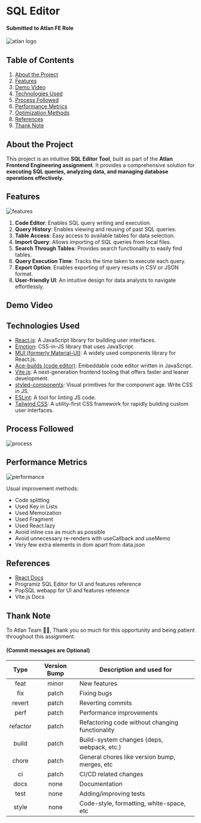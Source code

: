 # SQL Editor

#### Submitted to Atlan FE Role

![atlan logo](https://github.com/juhiechandra/Atlan-Assignment/blob/main/public/images/atlan.jpg)

## Table of Contents

1. [About the Project](#about-the-project)
2. [Features](#features)
3. [Demo Video](#demo-video)
4. [Technologies Used](#technologies-used)
5. [Process Followed](#process-followed)
6. [Performance Metrics](#performance-metrics)
7. [Optimization Methods](#optimization-methods)
8. [References](#references)
9. [Thank Note](#thank-note)

## About the Project

This project is an intuitive **SQL Editor Tool**, built as part of the **Atlan Frontend Engineering assignment**. It provides a comprehensive solution for **executing SQL queries, analyzing data, and managing database operations effectively.**

## Features

![features](https://github.com/juhiechandra/Atlan-Assignment/blob/main/public/images/features.png)

1. **Code Editor**: Enables SQL query writing and execution.
2. **Query History**: Enables viewing and reusing of past SQL queries.
3. **Table Access**: Easy access to available tables for data selection.
4. **Import Query**: Allows importing of SQL queries from local files.
5. **Search Through Tables**: Provides search functionality to easily find tables.
6. **Query Execution Time**: Tracks the time taken to execute each query.
7. **Export Option**: Enables exporting of query results in CSV or JSON format.
8. **User-friendly UI**: An intuitive design for data analysts to navigate effortlessly.

## Demo Video

## Technologies Used

- [React.js](https://reactjs.org/): A JavaScript library for building user interfaces.
- [Emotion](https://emotion.sh/): CSS-in-JS library that uses JavaScript.
- [MUI (formerly Material-UI)](https://mui.com/): A widely used components library for React.js.
- [Ace-builds (code editor)](https://ace.c9.io/): Embeddable code editor written in JavaScript.
- [Vite.js](https://vitejs.dev/): A next-generation frontend tooling that offers faster and leaner development.
- [styled-components](https://styled-components.com/): Visual primitives for the component age. Write CSS in JS.
- [ESLint](https://eslint.org/): A tool for linting JS code.
- [Tailwind CSS](https://tailwindcss.com): A utility-first CSS framework for rapidly building custom user interfaces.

## Process Followed

![process](https://github.com/juhiechandra/Atlan-Assignment/blob/main/public/images/process.png)

## Performance Metrics

![performance](https://github.com/juhiechandra/Atlan-Assignment/blob/main/public/images/performance.png)

Usual improvement methods:

- Code splitting
- Used Key in Lists
- Used Memoization
- Used Fragment
- Used React.lazy
- Avoid inline css as much as possible
- Avoid unnecessary re-renders with useCallback and useMemo
- Very few extra elements in dom apart from data.json

## References

- [React Docs](https://reactjs.org/docs/getting-started.html)
- Programiz SQL Editor for UI and features reference
- PopSQL webapp for UI and features reference
- Vite.js Docs

## Thank Note

To Atlan Team 💫🚀,
Thank you so much for this opportunity and being patient throughout this assignment.

#### (Commit messages are Optional)

| Type | Version Bump | Description and used for |
| :----: | :---: |-----------------------|
| feat | minor | New features |
| fix | patch | Fixing bugs |
| revert | patch | Reverting commits |
| perf | patch | Performance improvements |
| refactor | patch | Refactoring code without changing functionality |
| build | patch | Build-system changes (deps, webpack, etc.) |
| chore | patch | General chores like version bump, merges, etc |
| ci | patch | CI/CD related changes |
| docs | none | Documentation |
| test | none | Adding/improving tests |
| style | none | Code-style, formatting, white-space, etc |
